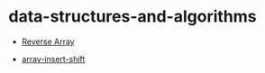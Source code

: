 # data-structures-and-algorithms

- [Reverse Array](Reverse-Array/readme.md)

- [array-insert-shift](array-insert-shift/readme.md)
